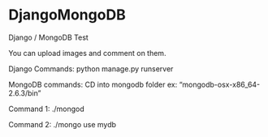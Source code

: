 DjangoMongoDB
=============
Django / MongoDB Test

You can upload images and comment on them.

Django Commands:
python manage.py runserver

MongoDB commands:
CD into mongodb folder ex: “mongodb-osx-x86_64-2.6.3/bin”

Command 1:
./mongod

Command 2:
./mongo
use mydb
